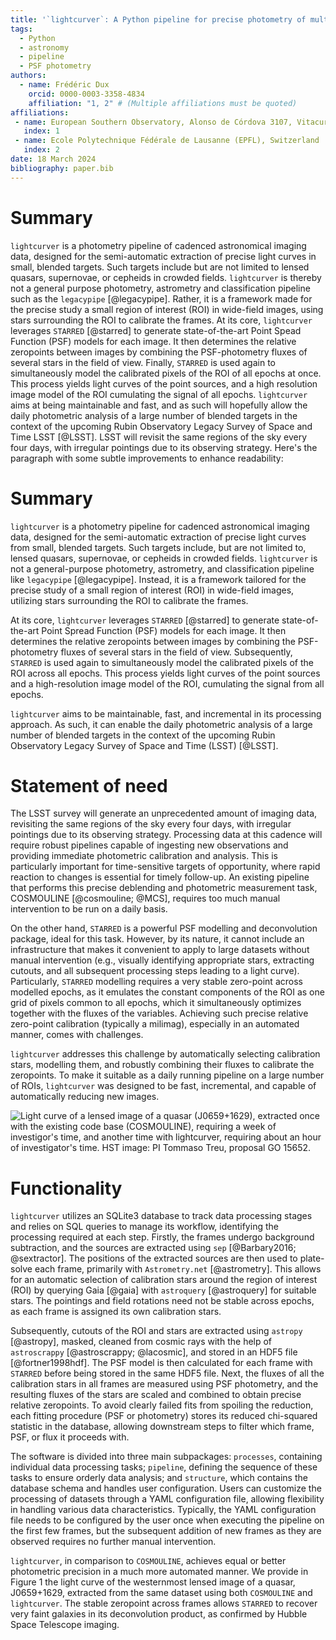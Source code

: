 ```yaml
---
title: '`lightcurver`: A Python pipeline for precise photometry of multiple-epoch wide-field images'
tags:
  - Python
  - astronomy
  - pipeline
  - PSF photometry
authors:
  - name: Frédéric Dux
    orcid: 0000-0003-3358-4834
    affiliation: "1, 2" # (Multiple affiliations must be quoted)
affiliations:
 - name: European Southern Observatory, Alonso de Córdova 3107, Vitacura, Santiago, Chile
   index: 1
 - name: Ecole Polytechnique Fédérale de Lausanne (EPFL), Switzerland
   index: 2
date: 18 March 2024
bibliography: paper.bib
---
```


# Summary

`lightcurver` is a photometry pipeline of cadenced astronomical imaging data,
designed for the semi-automatic extraction of precise light curves in small, blended targets.
Such targets include but are not limited to lensed quasars, supernovae, or cepheids in crowded fields.
`lightcurver` is thereby not a general purpose photometry, astrometry and classification pipeline such as the `legacypipe` [@legacypipe].
Rather, it is a framework made for the precise study a small region of interest (ROI) in wide-field images, 
using stars surrounding the ROI to calibrate the frames.
At its core, `lightcurver` leverages `STARRED` [@starred] to generate state-of-the-art Point Spead Function (PSF) models for each image.
It then determines the relative zeropoints between images by combining the PSF-photometry fluxes of several stars in the field of view.
Finally, `STARRED` is used again to simultaneously model the calibrated pixels of the ROI of all epochs at once.
This process yields light curves of the point sources, and a high resolution image model of the ROI cumulating the signal of all epochs.
`lightcurver` aims at being maintainable and fast, and as such will hopefully allow the daily photometric analysis of 
a large number of blended targets in the context of the upcoming Rubin Observatory Legacy Survey of Space and Time LSST [@LSST].
LSST will revisit the same regions of the sky every four days, with irregular pointings due to its observing strategy.
Here's the paragraph with some subtle improvements to enhance readability:

# Summary

`lightcurver` is a photometry pipeline for cadenced astronomical imaging data, 
designed for the semi-automatic extraction of precise light curves from small, blended targets. 
Such targets include, but are not limited to, lensed quasars, supernovae, or cepheids in crowded fields. 
`lightcurver` is not a general-purpose photometry, astrometry, and classification pipeline like `legacypipe` [@legacypipe]. 
Instead, it is a framework tailored for the precise study of a small region of interest (ROI) in wide-field images, 
utilizing stars surrounding the ROI to calibrate the frames.

At its core, `lightcurver` leverages `STARRED` [@starred] to generate state-of-the-art Point Spread Function (PSF) models for each image. 
It then determines the relative zeropoints between images by combining the PSF-photometry fluxes of several stars in the field of view. 
Subsequently, `STARRED` is used again to simultaneously model the calibrated pixels of the ROI across all epochs. 
This process yields light curves of the point sources and a high-resolution image model of the ROI, cumulating the signal from all epochs.

`lightcurver` aims to be maintainable, fast, and incremental in its processing approach. 
As such, it can enable the daily photometric analysis of a large number of blended targets 
in the context of the upcoming Rubin Observatory Legacy Survey of Space and Time (LSST) [@LSST]. 

# Statement of need

The LSST survey will generate an unprecedented amount of imaging data, 
revisiting the same regions of the sky every four days, with irregular pointings due to its observing strategy.
Processing data at this cadence will require robust pipelines capable of ingesting new observations 
and providing immediate photometric calibration and analysis. 
This is particularly important for time-sensitive targets of opportunity, 
where rapid reaction to changes is essential for timely follow-up. 
An existing pipeline that performs this precise deblending and photometric measurement task, COSMOULINE [@cosmouline; @MCS], 
requires too much manual intervention to be run on a daily basis.

On the other hand, `STARRED` is a powerful PSF modelling and deconvolution package, ideal for this task. 
However, by its nature, it cannot include an infrastructure that makes it convenient to apply to large datasets without manual intervention
(e.g., visually identifying appropriate stars, extracting cutouts, and all subsequent processing steps leading to a light curve). 
Particularly, `STARRED` modelling requires a very stable zero-point across modelled epochs, 
as it emulates the constant components of the ROI as one grid of pixels common to all epochs, 
which it simultaneously optimizes together with the fluxes of the variables. 
Achieving such precise relative zero-point calibration (typically a milimag), especially in an automated manner, comes with challenges.

`lightcurver` addresses this challenge by automatically selecting calibration stars, modelling them, 
and robustly combining their fluxes to calibrate the zeropoints.
To make it suitable as a daily running pipeline on a large number of ROIs, 
`lightcurver` was designed to be fast, incremental, and capable of automatically reducing new images.


![Light curve of a lensed image of a quasar (J0659+1629), extracted once with the existing code base (COSMOULINE), 
requiring a week of investigor's time, and another time with `lightcurver`, requiring about an hour of investigator's time. 
HST image: PI Tommaso Treu, proposal GO 15652.](plot/comparison_with_legacy_pipeline.jpg)


# Functionality

`lightcurver` utilizes an SQLite3 database to track data processing stages and relies on SQL queries to manage its workflow, 
identifying the processing required at each step. 
Firstly, the frames undergo background subtraction, and the sources are extracted using `sep` [@Barbary2016; @sextractor]. 
The positions of the extracted sources are then used to plate-solve each frame, primarily with `Astrometry.net` [@astrometry]. 
This allows for an automatic selection of calibration stars around the region of interest (ROI) by querying Gaia [@gaia] 
with `astroquery` [@astroquery] for suitable stars. 
The pointings and field rotations need not be stable across epochs, as each frame is assigned its own calibration stars.

Subsequently, cutouts of the ROI and stars are extracted using `astropy` [@astropy], masked, 
cleaned from cosmic rays with the help of `astroscrappy` [@astroscrappy; @lacosmic], 
and stored in an HDF5 file [@fortner1998hdf].
The PSF model is then calculated for each frame with `STARRED` before being stored in the same HDF5 file. 
Next, the fluxes of all the calibration stars in all frames are measured using PSF photometry, 
and the resulting fluxes of the stars are scaled and combined to obtain precise relative zeropoints.
To avoid clearly failed fits from spoiling the reduction, 
each fitting procedure (PSF or photometry) stores its reduced chi-squared statistic in the database, 
allowing downstream steps to filter which frame, PSF, or flux it proceeds with. 

The software is divided into three main subpackages: `processes`, containing individual data processing tasks; 
`pipeline`, defining the sequence of these tasks to ensure orderly data analysis; 
and `structure`, which contains the database schema and handles user configuration.
Users can customize the processing of datasets through a YAML configuration file, 
allowing flexibility in handling various data characteristics. 
Typically, the YAML configuration file needs to be configured by the user once when executing 
the pipeline on the first few frames, but the subsequent addition of new frames as 
they are observed requires no further manual intervention.

`lightcurver`, in comparison to `COSMOULINE`, achieves equal or better photometric precision in a much more automated manner. 
We provide in Figure 1 the light curve of the westernmost lensed image of a quasar, J0659+1629, 
extracted from the same dataset using both `COSMOULINE` and `lightcurver`. 
The stable zeropoint across frames allows `STARRED` to recover very faint galaxies in its deconvolution product, 
as confirmed by Hubble Space Telescope imaging.
